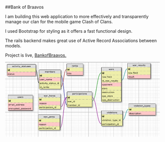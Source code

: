 ##Bank of Braavos

I am building this web application to more effectively and transparently manage our clan for the mobile game Clash of Clans.

I used Bootstrap for styling as it offers a fast functional design.

The rails backend makes great use of Active Record Associations between models.

Project is live, [BankofBraavos.](https://bankofbraavos.herokuapp.com)

<img src="schema.png">

